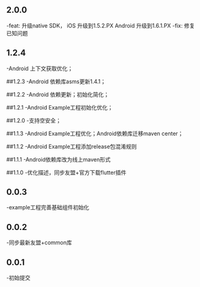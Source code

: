## 2.0.0
-feat: 升级native SDK， iOS 升级到1.5.2.PX Android 升级到1.6.1.PX
-fix: 修复已知问题

## 1.2.4
-Android 上下文获取优化；

##1.2.3
-Android 依赖库asms更新1.4.1；

##1.2.2
-Android 依赖更新；初始化简化；

##1.2.1
-Android Example工程初始化优化；

##1.2.0
-支持空安全；

##1.1.3
-Android Example工程优化；Android依赖库迁移maven center；

##1.1.2
-Android Example工程添加release包混淆规则

##1.1.1
-Android依赖库改为线上maven形式

##1.1.0
-优化描述，同步友盟+官方下载flutter插件

## 0.0.3
-example工程完善基础组件初始化

## 0.0.2
-同步最新友盟+common库

## 0.0.1
-初始提交
